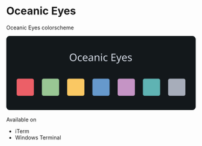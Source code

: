 # Oceanic Eyes
Oceanic Eyes colorscheme

![image.png](image.png)

Available on
- iTerm
- Windows Terminal
